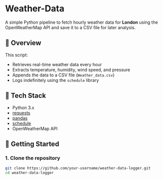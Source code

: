 # Weather-Data

A simple Python pipeline to fetch hourly weather data for **London** using the OpenWeatherMap API and save it to a CSV file for later analysis.

## 📌 Overview

This script:
- Retrieves real-time weather data every hour
- Extracts temperature, humidity, wind speed, and pressure
- Appends the data to a CSV file (`Weather_data.csv`)
- Logs indefinitely using the `schedule` library

## 🧰 Tech Stack

- Python 3.x
- [requests](https://pypi.org/project/requests/)
- [pandas](https://pypi.org/project/pandas/)
- [schedule](https://pypi.org/project/schedule/)
- OpenWeatherMap API

## 🚀 Getting Started

### 1. Clone the repository

```bash
git clone https://github.com/your-username/weather-data-logger.git
cd weather-data-logger
